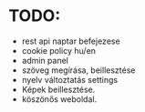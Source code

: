 # TODO:
* rest api naptar befejezese
* cookie policy hu/en
* admin panel
* szöveg megírása, beillesztése
* nyelv változtatás settings
* Képek beillesztése.
* köszönős weboldal. 


